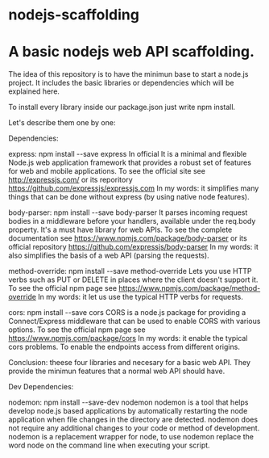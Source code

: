# nodejs-scaffolding
# A basic nodejs web API scaffolding.

The idea of this repository is to have the minimun base to start a node.js project. It includes the basic libraries or dependencies which will be explained here.

To install every library inside our package.json just write npm install.

Let's describe them one by one:

Dependencies:

express: npm install --save express
In official It is a minimal and flexible Node.js web application framework that provides a robust set of features for web and mobile applications. To see the official site see http://expressjs.com/ or its reporitory https://github.com/expressjs/expressjs.com
In my words: it simplifies many things that can be done without express (by using native node features).

body-parser: npm install --save body-parser
It parses incoming request bodies in a middleware before your handlers, available under the req.body property. It's a must have library for web APIs. To see the complete documentation see https://www.npmjs.com/package/body-parser or its official repository https://github.com/expressjs/body-parser
In my words: it also simplifies the basis of a web API (parsing the requests).

method-override: npm install --save method-override
Lets you use HTTP verbs such as PUT or DELETE in places where the client doesn't support it. To see the official npm page see https://www.npmjs.com/package/method-override
In my words: it let us use the typical HTTP verbs for requests.

cors: npm install --save cors
CORS is a node.js package for providing a Connect/Express middleware that can be used to enable CORS with various options. To see the official npm page see https://www.npmjs.com/package/cors
In my words: it enable the typical cors problems. To enable the endpoints access from different origins.

Conclusion: theese four libraries and necesary for a basic web API. They provide the minimun features that a normal web API should have.

Dev Dependencies:

nodemon: npm install --save-dev nodemon
nodemon is a tool that helps develop node.js based applications by automatically restarting the node application when file changes in the directory are detected.
nodemon does not require any additional changes to your code or method of development. nodemon is a replacement wrapper for node, to use nodemon replace the word node on the command line when executing your script.
